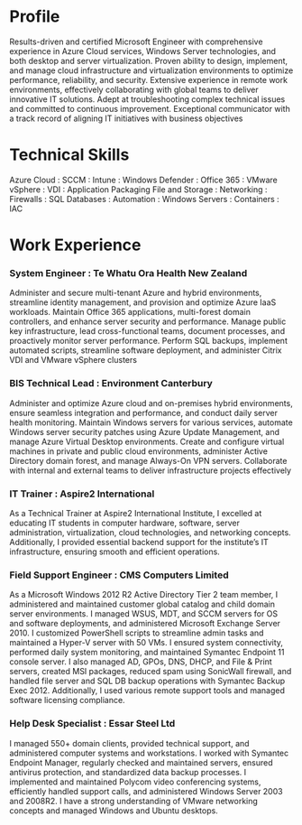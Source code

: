 # **Profile**

Results-driven and certified Microsoft Engineer with comprehensive experience in 
Azure Cloud services, Windows Server technologies, and both desktop and server 
virtualization. Proven ability to design, implement, and manage cloud 
infrastructure and virtualization environments to optimize performance, 
reliability, and security. Extensive experience in remote work environments, 
effectively collaborating with global teams to deliver innovative IT solutions. 
Adept at troubleshooting complex technical issues and committed to continuous 
improvement. Exceptional communicator with a track record of aligning IT 
initiatives with business objectives

# **Technical Skills**
Azure Cloud : SCCM : Intune : Windows Defender : Office 365 : VMware vSphere : VDI : Application Packaging
File and Storage : Networking : Firewalls : SQL Databases : Automation : Windows Servers : Containers : IAC

# **Work Experience**
### System Engineer : Te Whatu Ora Health New Zealand
Administer and secure multi-tenant Azure and hybrid environments, streamline identity management, and provision and optimize Azure IaaS workloads. Maintain Office 365 applications, multi-forest domain controllers, and enhance server security and performance. Manage public key infrastructure, lead cross-functional teams, document processes, and proactively monitor server performance. Perform SQL backups, implement automated scripts, streamline software deployment, and administer Citrix VDI and VMware vSphere clusters

### BIS Technical Lead : Environment Canterbury
Administer and optimize Azure cloud and on-premises hybrid environments, ensure seamless integration and performance, and conduct daily server health monitoring. Maintain Windows servers for various services, automate Windows server security patches using Azure Update Management, and manage Azure Virtual Desktop environments. Create and configure virtual machines in private and public cloud environments, administer Active Directory domain forest, and manage Always-On VPN servers. Collaborate with internal and external teams to deliver infrastructure projects effectively

### IT Trainer : Aspire2 International
As a Technical Trainer at Aspire2 International Institute, I excelled at educating IT students in computer hardware, software, server administration, virtualization, cloud technologies, and networking concepts. Additionally, I provided essential backend support for the institute’s IT infrastructure, ensuring smooth and efficient operations.

### Field Support Engineer : CMS Computers Limited 
As a Microsoft Windows 2012 R2 Active Directory Tier 2 team member, I administered and maintained customer global catalog and child domain server environments. I managed WSUS, MDT, and SCCM servers for OS and software deployments, and administered Microsoft Exchange Server 2010. I customized PowerShell scripts to streamline admin tasks and maintained a Hyper-V server with 50 VMs. I ensured system connectivity, performed daily system monitoring, and maintained Symantec Endpoint 11 console server. I also managed AD, GPOs, DNS, DHCP, and File & Print servers, created MSI packages, reduced spam using SonicWall firewall, and handled file server and SQL DB backup operations with Symantec Backup Exec 2012. Additionally, I used various remote support tools and managed software licensing compliance.

### Help Desk Specialist : Essar Steel Ltd
I managed 550+ domain clients, provided technical support, and administered computer systems and workstations. I worked with Symantec Endpoint Manager, regularly checked and maintained servers, ensured antivirus protection, and standardized data backup processes. I implemented and maintained Polycom video conferencing systems, efficiently handled support calls, and administered Windows Server 2003 and 2008R2. I have a strong understanding of VMware networking concepts and managed Windows and Ubuntu desktops.
